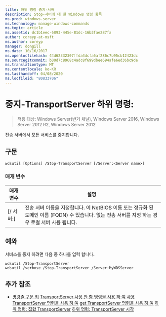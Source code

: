 ```yaml
---
title: 하위 명령 중지-서버
description: Stop-서버에 대 한 Windows 명령 항목
ms.prod: windows-server
ms.technology: manage-windows-commands
ms.topic: article
ms.assetid: dc1b1eec-6893-445e-81dc-16b3fae287fa
author: coreyp-at-msft
ms.author: coreyp
manager: dongill
ms.date: 10/16/2017
ms.openlocfilehash: 44d62332307ffda4dcfa6af286c7b95cb12423dc
ms.sourcegitcommit: b00d7c8968c4adc8f699dbee694afe6ed36bc9de
ms.translationtype: MT
ms.contentlocale: ko-KR
ms.lasthandoff: 04/08/2020
ms.locfileid: "80833706"
---
```

# <a name="subcommand-stop-transportserver"></a>중지-TransportServer 하위 명령:

>적용 대상: Windows Server(반기 채널), Windows Server 2016, Windows Server 2012 R2, Windows Server 2012

전송 서버에서 모든 서비스를 중지합니다.
## <a name="syntax"></a>구문
```
wdsutil [Options] /Stop-TransportServer [/Server:<Server name>]
```
### <a name="parameters"></a>매개 변수
|매개 변수|설명|
|-------|--------|
|[/ 서버:<Server name>]|전송 서버 이름을 지정합니다. 이 NetBIOS 이름 또는 정규화 된 도메인 이름 (FQDN) 수 있습니다. 없는 전송 서버를 지정 하는 경우 로컬 서버 사용 됩니다.|
## <a name="examples"></a><a name="BKMK_examples"></a>예와
서비스를 중지 하려면 다음 중 하나를 입력 합니다.
```
wdsutil /Stop-TransportServer
wdsutil /verbose /Stop-TransportServer /Server:MyWDSServer
```
## <a name="additional-references"></a>추가 참조
- [명령줄 구문 키](command-line-syntax-key.md)
[TransportServer 사용 안 함 명령을 사용 하 여](using-the-disable-transportserver-command.md)
[사용 TransportServer 명령을 사용 하 여](using-the-enable-transportserver-command.md)
[get TransportServer 명령을 사용 하 여](using-the-get-transportserver-command.md)
[하위 명령: 집합 TransportServer](subcommand-set-transportserver.md)
[하위 명령: TransportServer 시작](subcommand-start-transportserver.md)
